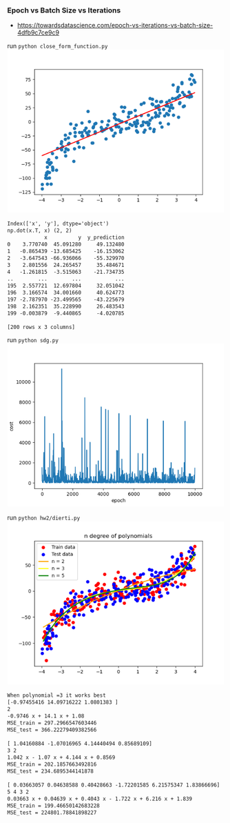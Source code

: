 ### Epoch vs Batch Size vs Iterations

- https://towardsdatascience.com/epoch-vs-iterations-vs-batch-size-4dfb9c7ce9c9

run `python close_form_function.py `
![output](hw2/a.png)

```
Index(['x', 'y'], dtype='object')
np.dot(x.T, x) (2, 2)
            x          y  y_prediction
0    3.770740  45.091280     49.132480
1   -0.865439 -13.685425    -16.153062
2   -3.647543 -66.936066    -55.329970
3    2.801556  24.265457     35.484671
4   -1.261815  -3.515063    -21.734735
..        ...        ...           ...
195  2.557721  12.697804     32.051042
196  3.166574  34.001660     40.624773
197 -2.787970 -23.499565    -43.225679
198  2.162351  35.228990     26.483543
199 -0.003879  -9.440865     -4.020785

[200 rows x 3 columns]
```

run `python sdg.py `
![output](hw2/b.png)

run `python hw2/dierti.py`
![output](hw2/2.png)

```
When polynomial =3 it works best
[-0.97455416 14.09716222 1.0801383 ]
2
-0.9746 x + 14.1 x + 1.08
MSE_train = 297.2966547603446
MSE_test = 366.22279409382566

[ 1.04160884 -1.07016965 4.14440494 0.85689109]
3 2
1.042 x - 1.07 x + 4.144 x + 0.8569
MSE_train = 202.1857663492816
MSE_test = 234.6895344141878

[ 0.03663057 0.04638588 0.40428663 -1.72201585 6.21575347 1.83866696]
5 4 3 2
0.03663 x + 0.04639 x + 0.4043 x - 1.722 x + 6.216 x + 1.839
MSE_train = 199.46650142683228
MSE_test = 224801.78841898227
```
